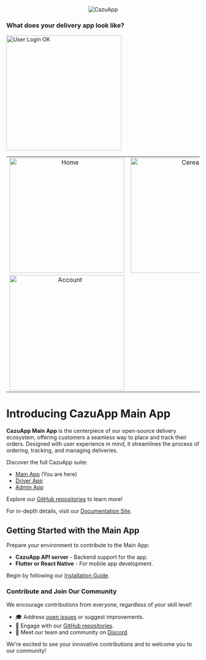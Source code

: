 <p align="center">
  <img src="https://www.cazuapp.dev/assets/images/logo.png" alt="CazuApp">
</p>


### What does your delivery app look like?

<table style="border:0px solid white; width:100%;">
    <tr style="border: 0px;">
    <td align="center" style="border:0px;">
      <img src="https://www.cazuapp.dev/assets/images/all/home.png" width="300" alt="Home">
    </td>
    <td align="center" style="border:0px;">
      <img src="https://www.cazuapp.dev/assets/images/all/cereal_3.png" width="300" alt="Cereal">
    </td>
  </tr>
  <tr style="border:0px; >
    <td align="center" style="border:0px" >
      <img src="https://www.cazuapp.dev/assets/images/all/user_login_ok.png" width="300" alt="User Login OK">
    </td>
    <td align="center" style="border:0px;">
      <img src="https://www.cazuapp.dev/assets/images/all/account.png" width="300" alt="Account">
    </td>
  </tr>
</table>

# Introducing CazuApp Main App

**CazuApp Main App** is the centerpiece of our open-source delivery ecosystem, offering customers a seamless way to place and track their orders. Designed with user experience in mind, it streamlines the process of ordering, tracking, and managing deliveries.

Discover the full CazuApp suite:
- [Main App](https://github.com/cazuapp/main-app) (You are here)
- [Driver App](https://github.com/cazuapp/driver-app)
- [Admin App](https://github.com/cazuapp/admin-app)

Explore our [GitHub repositories](https://github.com/cazuapp) to learn more!

For in-depth details, visit our [Documentation Site](https://docs.cazuapp.dev/).

## Getting Started with the Main App

Prepare your environment to contribute to the Main App:

- **CazuApp API server** - Backend support for the app.
- **Flutter or React Native** - For mobile app development.

Begin by following our [Installation Guide](https://docs.cazuapp.dev/api/core_apps/main/install).

### Contribute and Join Our Community

We encourage contributions from everyone, regardless of your skill level!

- 🎓 Address [open issues](https://github.com/cazuapp/main-app/issues) or suggest improvements.
- 🌵 Engage with our [GitHub repositories](https://github.com/cazuapp).
- 💬 Meet our team and community on [Discord](https://discord.cazuapp.dev).

We're excited to see your innovative contributions and to welcome you to our community!